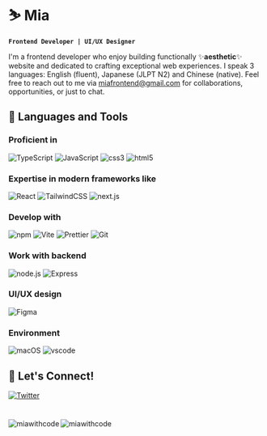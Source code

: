 # ⛷️ Mia

**`Frontend Developer | UI/UX Designer`**

I'm a frontend developer who enjoy building functionally ✨**aesthetic**✨ website and dedicated to crafting exceptional web experiences. I speak 3 languages: English (fluent), Japanese (JLPT N2) and Chinese (native). Feel free to reach out to me via miafrontend@gmail.com for collaborations, opportunities, or just to chat.

## 🧰 Languages and Tools

### Proficient in 

<p>
  <img alt="TypeScript"
    src="https://img.shields.io/badge/-TypeScript-007ACC?style=flat-square&logo=typescript&logoColor=white" />
  <img alt="JavaScript"
    src="https://img.shields.io/badge/-JavaScript-F0DB4F?style=flat-square&logo=javascript&logoColor=white" />
  <img alt="css3" src="https://img.shields.io/badge/-CSS3-2965F1?style=flat-square&logo=css3&logoColor=white" />
  <img alt="html5" src="https://img.shields.io/badge/-HTML5-E34F26?style=flat-square&logo=html5&logoColor=white" />
</p>

### Expertise in modern frameworks like

<p>
  <img alt="React" src="https://img.shields.io/badge/-React-61DBFB?style=flat-square&logo=react&logoColor=white" />
  <img alt="TailwindCSS"
    src="https://img.shields.io/badge/-tailwindcss-38bdf8?style=flat-square&logo=tailwindcss&logoColor=white" />
  <img alt="next.js" src="https://img.shields.io/badge/-Next.js-000000?style=flat-square&logo=next.js&logoColor=white" />
</p>


### Develop with

<p>
  <img alt="npm" src="https://img.shields.io/badge/-NPM-CB3837?style=flat-square&logo=npm&logoColor=white" />
  <img alt="Vite" src="https://img.shields.io/badge/-Vite-9D53F5?style=flat-square&logo=vite&logoColor=white" />
  <img alt="Prettier"
    src="https://img.shields.io/badge/-Prettier-F7B93E?style=flat-square&logo=prettier&logoColor=white" />
  <img alt="Git" src="https://img.shields.io/badge/-Git-f14e32?style=flat-square&logo=git&logoColor=white" />
</p>


### Work with backend

<p>
  <img alt="node.js"
  src="https://img.shields.io/badge/-Node.js-68A063?style=flat-square&logo=node.js&logoColor=white" />
  <img alt="Express"
  src="https://img.shields.io/badge/-Express-13aa52?style=flat-square&logo=express&logoColor=white" />
</p>

### UI/UX design
<p>
  <img alt="Figma"
    src="https://img.shields.io/badge/-Figma-f24e1e?style=flat-square&logo=figma&logoColor=white" />
</p>

### Environment

<p>
  <img alt="macOS" src="https://img.shields.io/badge/-macOS-333?style=flat-square&logo=apple&logoColor=white" />
  <img alt="vscode" src="https://img.shields.io/badge/Visual%20Studio%20Code-blue?style=flat-square&logo=visual-studio-code&logoColor=ffffff" />
</p>

## 🔗 Let's Connect!

<a href="https://twitter.com/cuttondev" target="_blank"><img alt="Twitter" src="https://img.shields.io/badge/twitter-%231DA1F2.svg?&style=for-the-badge&logo=twitter&logoColor=white" />

#

<p><img align="left" src="https://github-readme-stats.vercel.app/api/top-langs?username=miawithcode&show_icons=true&locale=en&size_weight=0.5&count_weight=0.5&layout=compact" alt="miawithcode" /></p>
<p><img align="left" src="https://streak-stats.demolab.com/?user=miawithcode" alt="miawithcode" /></p>
